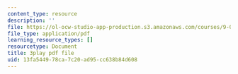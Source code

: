 ```yaml
---
content_type: resource
description: ''
file: https://ol-ocw-studio-app-production.s3.amazonaws.com/courses/9-00sc-introduction-to-psychology-fall-2011/13fa544978ca7c20ad95cc638b84d608_SFPPw6sDHEI.pdf
file_type: application/pdf
learning_resource_types: []
resourcetype: Document
title: 3play pdf file
uid: 13fa5449-78ca-7c20-ad95-cc638b84d608
---
```

